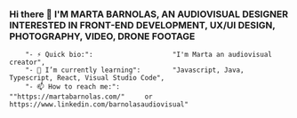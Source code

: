 ### Hi there 👋 I'M MARTA BARNOLAS, AN AUDIOVISUAL DESIGNER INTERESTED IN FRONT-END DEVELOPMENT, UX/UI DESIGN, PHOTOGRAPHY, VIDEO, DRONE FOOTAGE


		"- ⚡ Quick bio:":                    "I'm Marta an audiovisual creator",
		"- 🌱 I’m currently learning":        "Javascript, Java, Typescript, React, Visual Studio Code",
		"- 📫 How to reach me:":              ""https://martabarnolas.com/"     or     https://www.linkedin.com/barnolasaudiovisual"
  						

